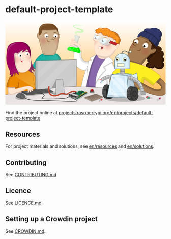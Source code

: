 # default-project-template

![default-project-template](banner.png)

Find the project online at [projects.raspberrypi.org/en/projects/default-project-template](https://projects.raspberrypi.org/en/projects/default-project-template)

## Resources
For project materials and solutions, see [en/resources](https://github.com/raspberrypilearning/default-project-template/tree/master/en/resources) and [en/solutions](https://github.com/raspberrypilearning/default-project-template/tree/master/en/solutions).

## Contributing
See [CONTRIBUTING.md](CONTRIBUTING.md)

## Licence
See [LICENCE.md](LICENCE.md)

## Setting up a Crowdin project

See [CROWDIN.md](CROWDIN.md).
